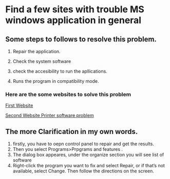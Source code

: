 # Find a few sites with trouble MS windows application in general
## Some steps to follows to resolve this problem.

1. Repair the application.

2. Check the system software

3. check the accesibility to run the apllications.

4. Runs the program in compatibility mode.



### Here are the some websites to solve this problem
[First Website](https://support.microsoft.com/en-us/windows/repair-apps-and-programs-in-windows-e90eefe4-d0a2-7c1b-dd59-949a9030f317)

[Second Website Printer software problem
](https://support.hp.com/ca-en/document/ish_1716406-1413451-16)

## The more Clarification in my own words.

1. firstly, you have to oepn control panel to repair and get the results.
2. Then you select Programs>Prpgrams and features .
3. The dialog box appeares, under the organize section you will see list of software
4. Right-click the program you want to fix and select Repair, or if that’s not available, select Change. Then follow the directions on the screen.


